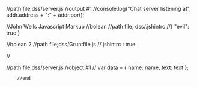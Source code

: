 //path file;dss/server.js
//output #1
//console.log("Chat server listening at", addr.address + ":" + addr.port);


//John Wells Javascript Markup
//bolean
//path file; dss/.jshintrc
//{
  "evil": true
}

//bolean 2
//path file;dss/Gruntfile.js
// jshintrc : true



</body>
</html>
//













//path file:dss/server.js
//object  #1
// var data = {
          name: name,
          text: text
        };
        
        //end